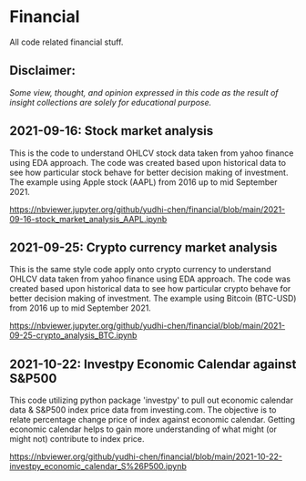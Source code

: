 # Financial
All code related financial stuff. 

## Disclaimer:
*Some view, thought, and opinion expressed in this code as the result of insight collections are solely for educational purpose.*

## 2021-09-16: Stock market analysis
This is the code to understand OHLCV stock data taken from yahoo finance using EDA approach. The code was created based upon historical data to see how particular stock behave for better decision making of investment. The example using Apple stock (AAPL) from 2016 up to mid September 2021.  

https://nbviewer.jupyter.org/github/yudhi-chen/financial/blob/main/2021-09-16-stock_market_analysis_AAPL.ipynb

## 2021-09-25: Crypto currency market analysis
This is the same style code apply onto crypto currency to understand OHLCV data taken from yahoo finance using EDA approach. The code was created based upon historical data to see how particular crypto behave for better decision making of investment. The example using Bitcoin (BTC-USD) from 2016 up to mid September 2021. 

https://nbviewer.jupyter.org/github/yudhi-chen/financial/blob/main/2021-09-25-crypto_analysis_BTC.ipynb

## 2021-10-22: Investpy Economic Calendar against S&P500
This code utilizing python package 'investpy' to pull out economic calendar data & S&P500 index price data from investing.com. The objective is to relate percentage change price of index against economic calendar. Getting economic calendar helps to gain more understanding of what might (or might not) contribute to index price.

https://nbviewer.org/github/yudhi-chen/financial/blob/main/2021-10-22-investpy_economic_calendar_S%26P500.ipynb
